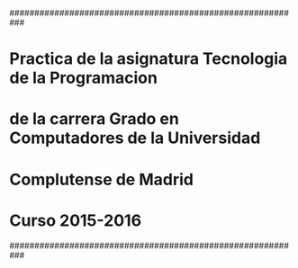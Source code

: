 ###########################################################
# Practica de la asignatura Tecnologia de la Programacion #
# de la carrera Grado en Computadores de la Universidad   #
# Complutense de Madrid                                   #
# Curso 2015-2016                                         #
###########################################################
